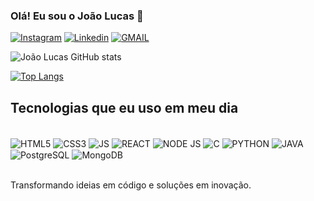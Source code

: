 ### Olá! Eu sou o João Lucas 👋

[![Instagram](https://img.shields.io/badge/Instagram-E4405F?style=for-the-badge&logo=instagram&logoColor=white)](https://www.instagram.com/joao_lucasdm/)
[![Linkedin](https://img.shields.io/badge/LinkedIn-0077B5?style=for-the-badge&logo=linkedin&logoColor=white)](https://www.linkedin.com/in/jo%C3%A3o-lucas-carvalho-jacinto-069522270/)
[![GMAIL](https://img.shields.io/badge/Gmail-D14836?style=for-the-badge&logo=gmail&logoColor=white)](mailto:joaol324j@gmail.com)

![João Lucas GitHub stats](https://github-readme-stats.vercel.app/api?username=Joaol324j&show_icons=true&theme=radical)

[![Top Langs](https://github-readme-stats.vercel.app/api/top-langs/?username=Joaol324j&layout=compact)](https://github.com/anuraghazra/github-readme-stats)

## Tecnologias que eu uso em meu dia

<div style="display: inline_block"><br/>
<img align="center" alt="HTML5" src="https://img.shields.io/badge/HTML5-E34F26?style=for-the-badge&logo=html5&logoColor=white"/>
<img align="center" alt="CSS3" src="https://img.shields.io/badge/CSS3-1572B6?style=for-the-badge&logo=css3&logoColor=white"/>
<img align="center" alt="JS" src="https://img.shields.io/badge/JavaScript-323330?style=for-the-badge&logo=javascript&logoColor=F7DF1E"/>
<img align="center" alt="REACT" src="https://img.shields.io/badge/React-20232A?style=for-the-badge&logo=react&logoColor=61DAFB"/>
<img align="center" alt="NODE JS" src="https://img.shields.io/badge/Node.js-43853D?style=for-the-badge&logo=node.js&logoColor=white"/>
<img align="center" alt="C" src="https://img.shields.io/badge/C-00599C?style=for-the-badge&logo=c&logoColor=white"/>
<img align="center" alt="PYTHON" src="https://img.shields.io/badge/Python-14354C?style=for-the-badge&logo=python&logoColor=white"/>
<img align="center" alt="JAVA" src="https://img.shields.io/badge/Java-007396?style=for-the-badge&logo=java&logoColor=white"/>
<img align="center" alt="PostgreSQL" src="https://img.shields.io/badge/PostgreSQL-4169E1?style=for-the-badge&logo=postgresql&logoColor=white"/>
<img align="center" alt="MongoDB" src="https://img.shields.io/badge/MongoDB-47A248?style=for-the-badge&logo=mongodb&logoColor=white"/>
</div><br>

Transformando ideias em código e soluções em inovação.
